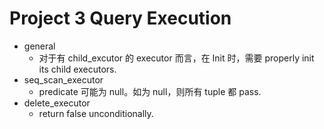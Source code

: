 # Project 3 Query Execution 
- general 
  - 对于有 child_excutor 的 executor 而言，在 Init 时，需要 properly init its child executors.
- seq_scan_executor
  - predicate 可能为 null。如为 null，则所有 tuple 都 pass.
- delete_executor
  - return false unconditionally.